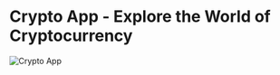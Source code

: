 # Crypto App - Explore the World of Cryptocurrency

![Crypto App](https://i.ibb.co/8gh5Jc8/image.png)
